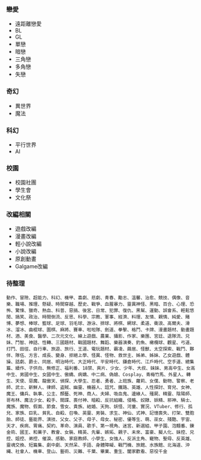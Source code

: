 ### 戀愛
* 遠距離戀愛
* BL
* GL
* 單戀
* 暗戀
* 三角戀
* 多角戀
* 失戀

### 奇幻
* 異世界
* 魔法


### 科幻
* 平行世界
* AI


### 校園
* 校園社團
* 學生會
* 文化祭


### 改編相關
* 遊戲改編
* 漫畫改編
* 輕小說改編
* 小說改編
* 原創動畫
* Galgame改編


### 待整理
```動作、冒險、超能力、科幻、機甲、喜劇、悲劇、青春、勵志、溫馨、治愈、競技、偶像、音樂、職場、推理、懸疑、時間穿越、歷史、戰爭、血腥暴力、靈異神怪、黑暗、百合、心理、恐怖、驚悚、獵奇、熱血、科普、惡搞、後宮、日常、犯罪、復仇、黑幫、運動、誤會系、輕鬆悠閒、搞笑、政治、時間倒流、反思、科學、宗教、軍事、經濟、料理、友情、親情、純愛、賭博、夢想、棒球、籃球、足球、羽毛球、游泳、排球、將棋、網球、柔道、衝浪、高爾夫、滑冰、溜冰、曲棍球、圍棋、麻將、賽車、啦啦隊、劍道、拳擊、格鬥、卡牌、漫畫題材、動畫題材、酒、美食、醫學、二次元文化、線上遊戲、農業、攝影、作家、樂團、宮廷、退隊流、兄妹、鬥智、神話、性轉、三國題材、戰國題材、舞蹈、樂器演奏、釣魚、橄欖球、觀星、弓道、打鬥、田徑、自行車、旅遊、旅行、王道、電玩題材、霸凌、繭居、怪獸、太空探索、戰鬥、夥伴、隊伍、方言、成長、變身、拒絕上學、怪異、怪物、救世主、姊弟、姊妹、乙女遊戲、體操、話劇、爵士、同居、明治時代、大正時代、平安時代、鎌倉時代、江戶時代、空手道、總集篇、續作、子供向、無修正、福利番、18禁、爽片、少女、少年、大叔、妹妹、男高中生、女高中生、男國中生、女國中生、傲繑、病嬌、中二病、偽娘、Cosplay、青梅竹馬、外星人、轉生、天使、惡魔、龍傲天、偵探、大學生、忍者、勇者、上班族、蘿莉、女僕、動物、警察、老師、武士、新鮮人、律師、盗賊、幽靈、機器人、詛咒、鐵路、英雄、人性探討、育兒、女神、魔王、傭兵、執事、公主、顏藝、死神、商人、夫婦、吸血鬼、邊緣人、殭屍、精靈、陰陽師、哥布林、魔法少女、殺手、間諜、喪付神、暗殺、反抗組織、侵略、奴隸、妖精、邪神、騎士、魔族、魔物、假面、節食、雪女、貴族、結婚、天狗、妖怪、河童、實況、VTuber、修行、孤兒、家族、巨乳、貧乳、自殺、召喚、英靈、男裝、求生、神仙、式神、記憶喪失、打架、雙胞胎、師徒、藝能界、演技、父女、父子、母子、母女、秘密、優等生、萌、巫女、殘酷、宇宙、天才、疾病、胃痛、契約、革命、演員、歌手、第一視角、迷宮、新選組、甲子園、泡麵番、錬金術、國王、和菓子、教會、女裝、精英、先輩、嫉妬、親子、未來、富豪、擬人化、妹控、兄控、姐控、弟控、催淚、感動、家庭教師、小學生、女強人、反派主角、寵物、聖母、反英雄、靈魂交換、短篇集、劇中劇、天然呆、手語、身體障礙、戰鬥機、旅館、水族館、北海道、沖縄、社會人、機車、登山、藝術、災難、千葉、畢業、重生、闔家歡看、惡役千金```
